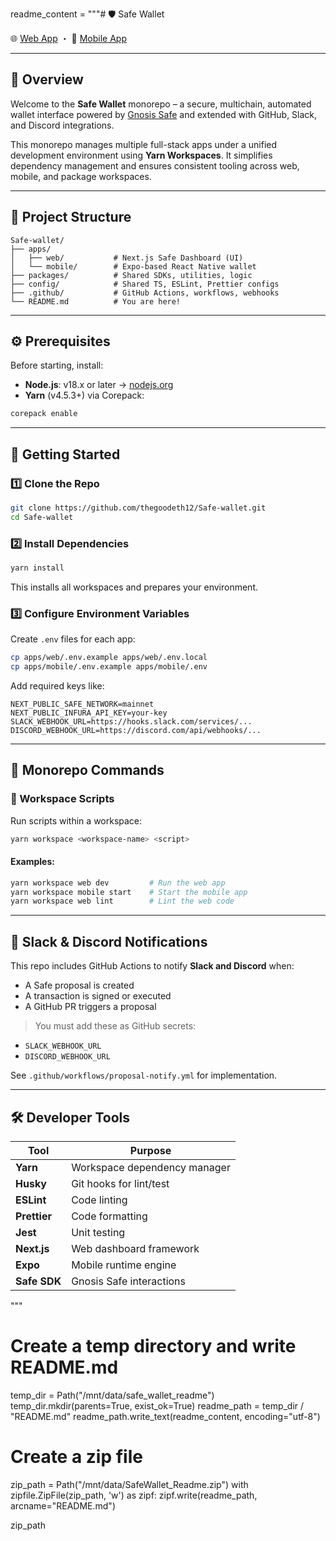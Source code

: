 readme_content = """# 🛡️ Safe Wallet

🌐 [Web App](/apps/web/README.md) ・ 📱 [Mobile App](/apps/mobile/README.md)

---

## 🧭 Overview

Welcome to the **Safe Wallet** monorepo – a secure, multichain, automated wallet interface powered by [Gnosis Safe](https://safe.global/) and extended with GitHub, Slack, and Discord integrations.

This monorepo manages multiple full-stack apps under a unified development environment using **Yarn Workspaces**. It simplifies dependency management and ensures consistent tooling across web, mobile, and package workspaces.

---

## 📁 Project Structure

```
Safe-wallet/
├── apps/
│   ├── web/           # Next.js Safe Dashboard (UI)
│   └── mobile/        # Expo-based React Native wallet
├── packages/          # Shared SDKs, utilities, logic
├── config/            # Shared TS, ESLint, Prettier configs
├── .github/           # GitHub Actions, workflows, webhooks
└── README.md          # You are here!
```

---

## ⚙️ Prerequisites

Before starting, install:

- **Node.js**: v18.x or later → [nodejs.org](https://nodejs.org/)
- **Yarn** (v4.5.3+) via Corepack:

```bash
corepack enable
```

---

## 🚀 Getting Started

### 1️⃣ Clone the Repo

```bash
git clone https://github.com/thegoodeth12/Safe-wallet.git
cd Safe-wallet
```

### 2️⃣ Install Dependencies

```bash
yarn install
```

This installs all workspaces and prepares your environment.

### 3️⃣ Configure Environment Variables

Create `.env` files for each app:

```bash
cp apps/web/.env.example apps/web/.env.local
cp apps/mobile/.env.example apps/mobile/.env
```

Add required keys like:

```env
NEXT_PUBLIC_SAFE_NETWORK=mainnet
NEXT_PUBLIC_INFURA_API_KEY=your-key
SLACK_WEBHOOK_URL=https://hooks.slack.com/services/...
DISCORD_WEBHOOK_URL=https://discord.com/api/webhooks/...
```

---

## 🧪 Monorepo Commands

### 🔁 Workspace Scripts

Run scripts within a workspace:

```bash
yarn workspace <workspace-name> <script>
```

#### Examples:

```bash
yarn workspace web dev         # Run the web app
yarn workspace mobile start    # Start the mobile app
yarn workspace web lint        # Lint the web code
```

---

## 💬 Slack & Discord Notifications

This repo includes GitHub Actions to notify **Slack and Discord** when:

- A Safe proposal is created
- A transaction is signed or executed
- A GitHub PR triggers a proposal

> You must add these as GitHub secrets:

- `SLACK_WEBHOOK_URL`
- `DISCORD_WEBHOOK_URL`

See `.github/workflows/proposal-notify.yml` for implementation.

---

## 🛠 Developer Tools

| Tool         | Purpose                        |
|--------------|--------------------------------|
| **Yarn**     | Workspace dependency manager   |
| **Husky**    | Git hooks for lint/test        |
| **ESLint**   | Code linting                   |
| **Prettier** | Code formatting                |
| **Jest**     | Unit testing                   |
| **Next.js**  | Web dashboard framework        |
| **Expo**     | Mobile runtime engine          |
| **Safe SDK** | Gnosis Safe interactions       |
"""

# Create a temp directory and write README.md
temp_dir = Path("/mnt/data/safe_wallet_readme")
temp_dir.mkdir(parents=True, exist_ok=True)
readme_path = temp_dir / "README.md"
readme_path.write_text(readme_content, encoding="utf-8")

# Create a zip file
zip_path = Path("/mnt/data/SafeWallet_Readme.zip")
with zipfile.ZipFile(zip_path, 'w') as zipf:
    zipf.write(readme_path, arcname="README.md")

zip_path
